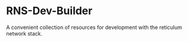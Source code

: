 # RNS-Dev-Builder
A convenient collection of resources for development with the reticulum network stack.
